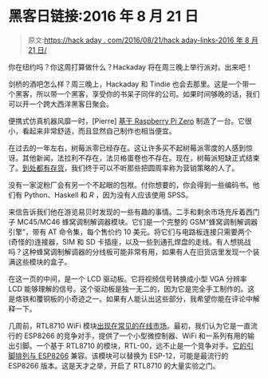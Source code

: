 # 黑客日链接:2016 年 8 月 21 日

> 原文:[https://hack aday . com/2016/08/21/hack aday-links-2016 年 8 月 21 日/](https://hackaday.com/2016/08/21/hackaday-links-august-21-2016/)

你在纽约吗？你这周打算做什么？Hackaday 将在周三晚上举行派对。出来吧！

剑桥的酒吧怎么样？周三晚上，Hackaday 和 Tindie 也会去那里。这是一个带一个黑客，所以带一个黑客，享受你的书呆子同伴的公司。如果时间够晚的话，我们可以开一个跨大西洋黑客日聚会。

便携式仿真机器风靡一时，[Pierre] [基于 Raspberry Pi Zero](https://www.youtube.com/watch?v=laVIDt6eCkk) 制造了一台。它很小，看起来非常舒适，而且显然自己制作也相当便宜。

在过去的一年左右，树莓派零已经存在。这让许多买不起树莓派零度的人感到惊讶。其他新闻，法拉利不存在，法贝格蛋卷也不存在。现在，树莓派短缺正式结束了。[到处都有存货](http://whereismypizero.com/)，我们终于可以不听那些把圆周率称为营销策略的人了。

没有一家淀粉厂会有另一个不起眼的包袱。付你想要的，你会得到一些编码书。他们有 Python、Haskell 和 *R* ，因为没有人应该使用 SPSS。

来信告诉我们他在游览易贝时发现的一些有趣的事情。二手和剩余市场充斥着西门子 MC45/MC46 蜂窝调制解调器模块。它们是一个完整的 GSM“蜂窝调制解调器引擎”，带有 AT 命令集，每个售价约 10 美元。将它们与电路板连接只需要两个(奇怪的)连接器，SIM 和 SD 卡插座，以及一些到通孔焊盘的走线。有人想挑战吗？这种蜂窝调制解调器的分线板可能非常有用，如果有人在旧货店里发现一个装满这些模块的盒子。

在这一页的中间，是一个 LCD 驱动板。它将视频信号转换成小型 VGA 分辨率 LCD 能够理解的信号。这个驱动板是独一无二的，因为它是完全手工制作的。这是烙铁和覆铜板的小奇迹之一。如果有人能认出这些部分，我希望你能在评论中解释一下。

几周前，RTL8710 WiFi 模块[出现在常见的在线市场](http://hackaday.com/2016/07/28/new-chip-alert-rtl8710-a-cheaper-esp8266-competitor/)。最初，我们认为它是一直流行的 ESP8266 的竞争对手，提供了一个小型微控制器、WiFi 和一系列有用的输出引脚。一个基于 RTL8710 的模块，RTL-00，远不止是一个竞争对手。[它的引脚排列与 ESP8266](https://www.rtl8710forum.com/viewtopic.php?f=10&t=10&p=23#p23) 兼容。该模块可以替换为 ESP-12，可能是最流行的 ESP8266 版本。这是天才之举，开启了 RTL8710 的大量实验之门。